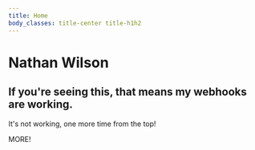 ```yaml
---
title: Home
body_classes: title-center title-h1h2
---
```


# Nathan Wilson

## If you're seeing this, that means my webhooks are working.

It's not working, one more time from the top!

MORE!
